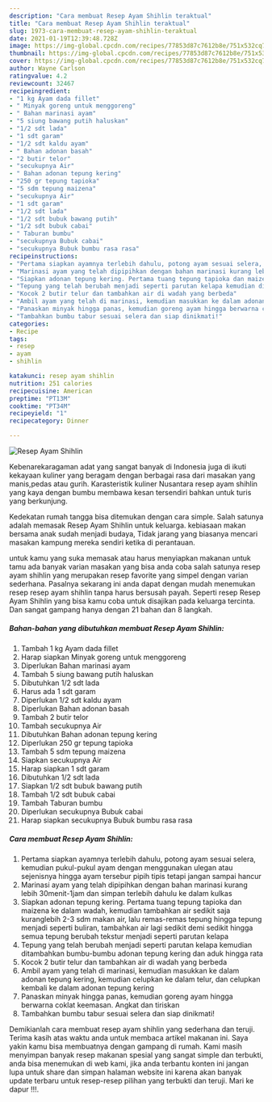 ```yaml
---
description: "Cara membuat Resep Ayam Shihlin teraktual"
title: "Cara membuat Resep Ayam Shihlin teraktual"
slug: 1973-cara-membuat-resep-ayam-shihlin-teraktual
date: 2021-01-19T12:39:48.728Z
image: https://img-global.cpcdn.com/recipes/77853d87c7612b8e/751x532cq70/resep-ayam-shihlin-foto-resep-utama.jpg
thumbnail: https://img-global.cpcdn.com/recipes/77853d87c7612b8e/751x532cq70/resep-ayam-shihlin-foto-resep-utama.jpg
cover: https://img-global.cpcdn.com/recipes/77853d87c7612b8e/751x532cq70/resep-ayam-shihlin-foto-resep-utama.jpg
author: Wayne Carlson
ratingvalue: 4.2
reviewcount: 32467
recipeingredient:
- "1 kg Ayam dada fillet"
- " Minyak goreng untuk menggoreng"
- " Bahan marinasi ayam"
- "5 siung bawang putih haluskan"
- "1/2 sdt lada"
- "1 sdt garam"
- "1/2 sdt kaldu ayam"
- " Bahan adonan basah"
- "2 butir telor"
- "secukupnya Air"
- " Bahan adonan tepung kering"
- "250 gr tepung tapioka"
- "5 sdm tepung maizena"
- "secukupnya Air"
- "1 sdt garam"
- "1/2 sdt lada"
- "1/2 sdt bubuk bawang putih"
- "1/2 sdt bubuk cabai"
- " Taburan bumbu"
- "secukupnya Bubuk cabai"
- "secukupnya Bubuk bumbu rasa rasa"
recipeinstructions:
- "Pertama siapkan ayamnya terlebih dahulu, potong ayam sesuai selera, kemudian pukul-pukul ayam dengan menggunakan ulegan atau sejenisnya hingga ayam tersebur pipih tipis tetapi jangan sampai hancur"
- "Marinasi ayam yang telah dipipihkan dengan bahan marinasi kurang lebih 30menit-1jam dan simpan terlebih dahulu ke dalam kulkas"
- "Siapkan adonan tepung kering. Pertama tuang tepung tapioka dan maizena ke dalam wadah, kemudian tambahkan air sedikit saja kuranglebih 2-3 sdm makan air, lalu remas-remas tepung hingga tepung menjadi seperti buliran, tambahkan air lagi sedikit demi sedikit hingga semua tepung berubah tekstur menjadi seperti parutan kelapa"
- "Tepung yang telah berubah menjadi seperti parutan kelapa kemudian ditambahkan bumbu-bumbu adonan tepung kering dan aduk hingga rata"
- "Kocok 2 butir telur dan tambahkan air di wadah yang berbeda"
- "Ambil ayam yang telah di marinasi, kemudian masukkan ke dalam adonan tepung kering, kemudian celupkan ke dalam telur, dan celupkan kembali ke dalam adonan tepung kering"
- "Panaskan minyak hingga panas, kemudian goreng ayam hingga berwarna coklat keemasan. Angkat dan tiriskan"
- "Tambahkan bumbu tabur sesuai selera dan siap dinikmati!"
categories:
- Recipe
tags:
- resep
- ayam
- shihlin

katakunci: resep ayam shihlin 
nutrition: 251 calories
recipecuisine: American
preptime: "PT13M"
cooktime: "PT34M"
recipeyield: "1"
recipecategory: Dinner

---
```



![Resep Ayam Shihlin](https://img-global.cpcdn.com/recipes/77853d87c7612b8e/751x532cq70/resep-ayam-shihlin-foto-resep-utama.jpg)

Kebenarekaragaman adat yang sangat banyak di Indonesia juga di ikuti kekayaan kuliner yang beragam dengan berbagai rasa dari masakan yang manis,pedas atau gurih. Karasteristik kuliner Nusantara resep ayam shihlin yang kaya dengan bumbu membawa kesan tersendiri bahkan untuk turis yang berkunjung.




Kedekatan rumah tangga bisa ditemukan dengan cara simple. Salah satunya adalah memasak Resep Ayam Shihlin untuk keluarga. kebiasaan makan bersama anak sudah menjadi budaya, Tidak jarang yang biasanya mencari masakan kampung mereka sendiri ketika di perantauan.

untuk kamu yang suka memasak atau harus menyiapkan makanan untuk tamu ada banyak varian masakan yang bisa anda coba salah satunya resep ayam shihlin yang merupakan resep favorite yang simpel dengan varian sederhana. Pasalnya sekarang ini anda dapat dengan mudah menemukan resep resep ayam shihlin tanpa harus bersusah payah.
Seperti resep Resep Ayam Shihlin yang bisa kamu coba untuk disajikan pada keluarga tercinta. Dan sangat gampang hanya dengan 21 bahan dan 8 langkah.


<!--inarticleads1-->

##### Bahan-bahan yang dibutuhkan membuat Resep Ayam Shihlin:

1. Tambah 1 kg Ayam dada fillet
1. Harap siapkan  Minyak goreng untuk menggoreng
1. Diperlukan  Bahan marinasi ayam
1. Tambah 5 siung bawang putih haluskan
1. Dibutuhkan 1/2 sdt lada
1. Harus ada 1 sdt garam
1. Diperlukan 1/2 sdt kaldu ayam
1. Diperlukan  Bahan adonan basah
1. Tambah 2 butir telor
1. Tambah secukupnya Air
1. Dibutuhkan  Bahan adonan tepung kering
1. Diperlukan 250 gr tepung tapioka
1. Tambah 5 sdm tepung maizena
1. Siapkan secukupnya Air
1. Harap siapkan 1 sdt garam
1. Dibutuhkan 1/2 sdt lada
1. Siapkan 1/2 sdt bubuk bawang putih
1. Tambah 1/2 sdt bubuk cabai
1. Tambah  Taburan bumbu
1. Diperlukan secukupnya Bubuk cabai
1. Harap siapkan secukupnya Bubuk bumbu rasa rasa




<!--inarticleads2-->

##### Cara membuat  Resep Ayam Shihlin:

1. Pertama siapkan ayamnya terlebih dahulu, potong ayam sesuai selera, kemudian pukul-pukul ayam dengan menggunakan ulegan atau sejenisnya hingga ayam tersebur pipih tipis tetapi jangan sampai hancur
1. Marinasi ayam yang telah dipipihkan dengan bahan marinasi kurang lebih 30menit-1jam dan simpan terlebih dahulu ke dalam kulkas
1. Siapkan adonan tepung kering. Pertama tuang tepung tapioka dan maizena ke dalam wadah, kemudian tambahkan air sedikit saja kuranglebih 2-3 sdm makan air, lalu remas-remas tepung hingga tepung menjadi seperti buliran, tambahkan air lagi sedikit demi sedikit hingga semua tepung berubah tekstur menjadi seperti parutan kelapa
1. Tepung yang telah berubah menjadi seperti parutan kelapa kemudian ditambahkan bumbu-bumbu adonan tepung kering dan aduk hingga rata
1. Kocok 2 butir telur dan tambahkan air di wadah yang berbeda
1. Ambil ayam yang telah di marinasi, kemudian masukkan ke dalam adonan tepung kering, kemudian celupkan ke dalam telur, dan celupkan kembali ke dalam adonan tepung kering
1. Panaskan minyak hingga panas, kemudian goreng ayam hingga berwarna coklat keemasan. Angkat dan tiriskan
1. Tambahkan bumbu tabur sesuai selera dan siap dinikmati!




Demikianlah cara membuat resep ayam shihlin yang sederhana dan teruji. Terima kasih atas waktu anda untuk membaca artikel makanan ini. Saya yakin kamu bisa membuatnya dengan gampang di rumah. Kami masih menyimpan banyak resep makanan spesial yang sangat simple dan terbukti, anda bisa menemukan di web kami, jika anda terbantu konten ini jangan lupa untuk share dan simpan halaman website ini karena akan banyak update terbaru untuk resep-resep pilihan yang terbukti dan teruji. Mari ke dapur !!!. 
